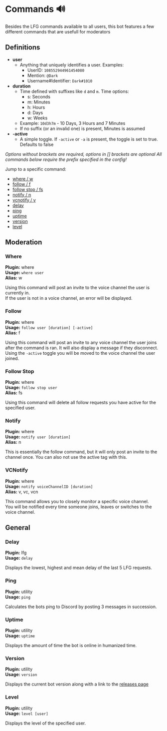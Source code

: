 # Commands 🔊
Besides the LFG commands available to all users, this bot features a few different commands that are usefull for moderators

## Definitions
 - **user**
   - Anything that uniquely identifies a user. Examples:
     - UserID: `108552944961454080`
     - Mention: `@Dark`
     - Username#Identifier: `Dark#1010`
 - **duration**
   - Time defined with suffixes like `d` and `m`. Time options:
     - s: Seconds
     - m: Minutes
     - h: Hours
     - d: Days
     - w: Weeks
   - Example: `10d3h7m` - 10 Days, 3 Hours and 7 Minutes
   - If no suffix (or an invalid one) is present, Minutes is assumed
 - **-active**
   - A simple toggle. If `-active` or `-a` is present, the toggle is set to true. Defaults to false  
   
*Options without brackets are required, options in [] brackets are optional*
*All commands below require the prefix specified in the config!*

Jump to a specific command:
- [where / w](#where)
- [follow / f](#follow)
- [follow stop / fs](#follow-stop)
- [notify / n](#notify)
- [vcnotify / v](#vcnotify)
- [delay](#delay)
- [ping](#ping)
- [uptime](#uptime)
- [version](#version)
- [level](#level)

## Moderation

### Where
**Plugin:** where  
**Usage:** `where user`  
**Alias:** w

Using this command will post an invite to the voice channel the user is currently in.  
If the user is not in a voice channel, an error will be displayed.

### Follow
**Plugin:** where  
**Usage:** `follow user [duration] [-active]`  
**Alias:** f

Using this command will post an invite to any voice channel the user joins after the command is ran. It will also display a message if they disconnect.  
Using the `-active` toggle you will be moved to the voice channel the user joined.

### Follow Stop
**Plugin:** where  
**Usage:** `follow stop user`  
**Alias:** fs

Using this command will delete all follow requests you have active for the specified user.

### Notify
**Plugin:** where  
**Usage:** `notify user [duration]`  
**Alias:** n

This is essentially the follow command, but it will only post an invite to the channel once. You can also not use the active tag with this.

### VCNotify
**Plugin:** where  
**Usage:** `notify voiceChannelID [duration]`  
**Alias:** v, vc, vcn

This command allows you to closely monitor a specific voice channel.  
You will be notified every time someone joins, leaves or switches to the voice channel.

## General

### Delay
**Plugin:** lfg  
**Usage:** `delay`  

Displays the lowest, highest and mean delay of the last 5 LFG requests.

### Ping
**Plugin:** utility  
**Usage:** `ping`  

Calculates the bots ping to Discord by posting 3 messages in succession.

### Uptime
**Plugin:** utility  
**Usage:** `uptime`  

Displays the amount of time the bot is online in humanized time.

### Version
**Plugin:** utility  
**Usage:** `version`  

Displays the current bot version along with a link to the [releases page](https://github.com/DarkView/JS-MRVNLFG/releases)

### Level
**Plugin:** utility  
**Usage:** `level [user]`  

Displays the level of the specified user. 
